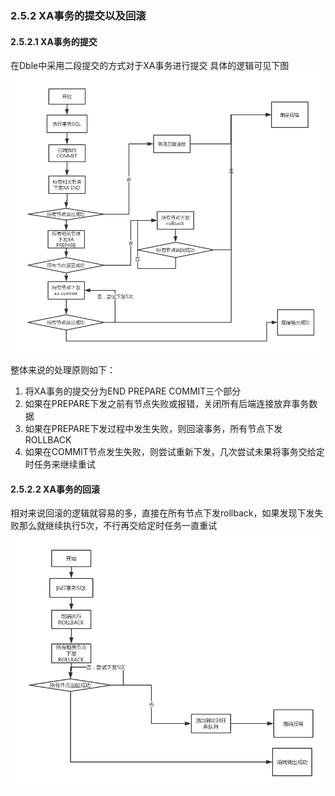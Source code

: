 ###  2.5.2 XA事务的提交以及回滚
####  2.5.2.1  XA事务的提交
在Dble中采用二段提交的方式对于XA事务进行提交
具体的逻辑可见下图
![](pic/2.5.3.png) 

整体来说的处理原则如下：
 1. 将XA事务的提交分为END PREPARE COMMIT三个部分
 2. 如果在PREPARE下发之前有节点失败或报错，关闭所有后端连接放弃事务数据
 3. 如果在PREPARE下发过程中发生失败，则回滚事务，所有节点下发ROLLBACK
 4. 如果在COMMIT节点发生失败，则尝试重新下发，几次尝试未果将事务交给定时任务来继续重试

####  2.5.2.2  XA事务的回滚
  相对来说回滚的逻辑就容易的多，直接在所有节点下发rollback，如果发现下发失败那么就继续执行5次，不行再交给定时任务一直重试
![](pic/2.5.4.png) 
